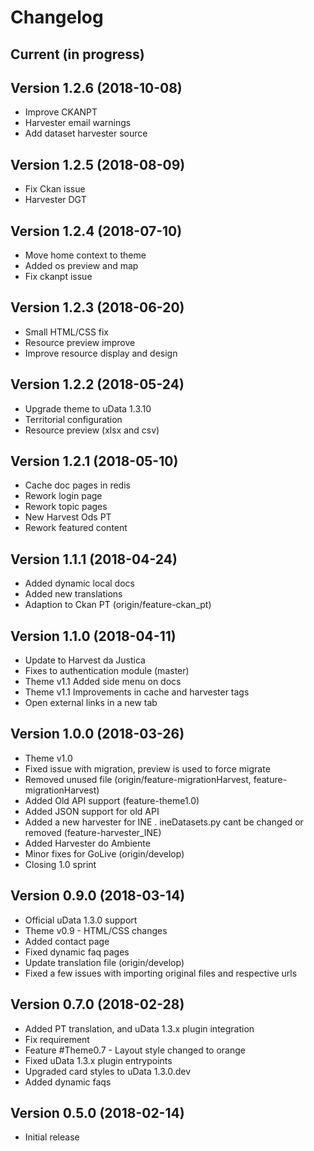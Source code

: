 # Changelog

## Current (in progress)

## Version 1.2.6 (2018-10-08)
- Improve CKANPT
- Harvester email warnings
- Add dataset harvester source

## Version 1.2.5 (2018-08-09)
- Fix Ckan issue
- Harvester DGT

## Version 1.2.4 (2018-07-10)
- Move home context to theme
- Added os preview and map
- Fix ckanpt issue

## Version 1.2.3 (2018-06-20)
- Small HTML/CSS fix
- Resource preview improve
- Improve resource display and design

## Version 1.2.2 (2018-05-24)
- Upgrade theme to uData 1.3.10
- Territorial configuration
- Resource preview (xlsx and csv)

## Version 1.2.1 (2018-05-10)
- Cache doc pages in redis
- Rework login page
- Rework topic pages
- New Harvest Ods PT
- Rework featured content

## Version 1.1.1 (2018-04-24)
- Added dynamic local docs
- Added new translations
- Adaption to Ckan PT (origin/feature-ckan_pt)

## Version 1.1.0 (2018-04-11)
- Update to Harvest da Justica
- Fixes to authentication module (master)
- Theme v1.1 Added side menu on docs
- Theme v1.1 Improvements in cache and harvester tags
- Open external links in a new tab

## Version 1.0.0 (2018-03-26)
- Theme v1.0
- Fixed issue with migration, preview is used to force migrate
- Removed unused file (origin/feature-migrationHarvest, feature-migrationHarvest)
- Added Old API support (feature-theme1.0)
- Added JSON support for old API
- Added a new harvester for INE . ineDatasets.py cant be changed or removed (feature-harvester_INE)
- Added Harvester do Ambiente
- Minor fixes for GoLive (origin/develop)
- Closing 1.0 sprint

## Version 0.9.0 (2018-03-14)
- Official uData 1.3.0 support
- Theme v0.9 - HTML/CSS changes
- Added contact page
- Fixed dynamic faq pages
- Update translation file (origin/develop)
- Fixed a few issues with importing original files and respective urls

## Version 0.7.0 (2018-02-28)

- Added PT translation, and uData 1.3.x plugin integration
- Fix requirement
- Feature #Theme0.7 - Layout style changed to orange
- Fixed uData 1.3.x plugin entrypoints
- Upgraded card styles to uData 1.3.0.dev
- Added dynamic faqs

## Version 0.5.0 (2018-02-14)

- Initial release